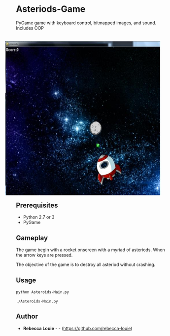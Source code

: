# Asteriods-Game
PyGame game with keyboard control, bitmapped images, and sound. Includes OOP
<p align="center">
  <img style="padding:0 15px" src="Asteriods-Demo.jpg" height="500" align="right" hspace="20" vspace="20">
</p>
<p align="center">
  </a>
</p>
<h2>Prerequisites</h2>
  <ul>
    <li>Python 2.7 or 3</li>
    <li>PyGame </li>
  </ul>

## Gameplay
The game begin with a rocket onscreen with a myriad of asteriods. When the arrow keys are pressed.

The objective of the game is to destroy all asteriod without crashing.

## Usage
```
python Asteroids-Main.py
```
```
./Asteroids-Main.py
```
## Author
* **Rebecca Louie** - - (https://github.com/rebecca-louie)
